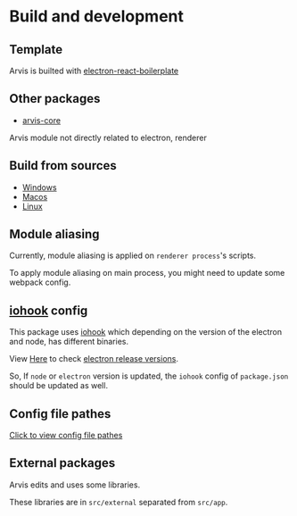 # Build and development

## Template

Arvis is builted with [electron-react-boilerplate](https://github.com/electron-react-boilerplate/electron-react-boilerplate)

## Other packages

- [arvis-core](https://github.com/jopemachine/arvis-core)

Arvis module not directly related to electron, renderer

## Build from sources

- [Windows](https://jopemachine.github.io/arvis-docs/documents/build/build-windows/)
- [Macos](https://jopemachine.github.io/arvis-docs/documents/build/build-macos/)
- [Linux](https://jopemachine.github.io/arvis-docs/documents/build/build-linux/)

## Module aliasing

Currently, module aliasing is applied on `renderer process`'s scripts.

To apply module aliasing on main process, you might need to update some webpack config.

## [iohook](https://github.com/wilix-team/iohook) config

This package uses [iohook](https://github.com/wilix-team/iohook) which depending on the version of the electron and node, has different binaries.

View [Here](https://github.com/electron/releases) to check [electron release versions](https://github.com/electron/releases).

So, If `node` or `electron` version is updated, the `iohook` config of `package.json` should be updated as well.

## Config file pathes

[Click to view config file pathes](https://jopemachine.github.io/arvis-docs/documents/extension-development/advanced/config-file-paths/)

## External packages

Arvis edits and uses some libraries.

These libraries are in `src/external` separated from `src/app`.
